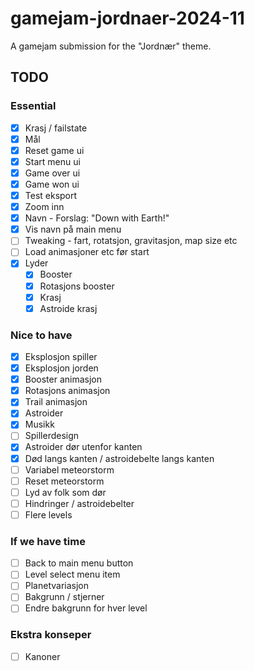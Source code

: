 # gamejam-jordnaer-2024-11
A gamejam submission for the "Jordnær" theme. 

## TODO

### Essential
- [x] Krasj / failstate
- [x] Mål
- [x] Reset game ui
- [x] Start menu ui
- [x] Game over ui
- [x] Game won ui
- [x] Test eksport
- [x] Zoom inn
- [x] Navn - Forslag: "Down with Earth!"
- [x] Vis navn på main menu
- [ ] Tweaking - fart, rotatsjon, gravitasjon, map size etc
- [ ] Load animasjoner etc før start
- [x] Lyder
  - [x] Booster
  - [x] Rotasjons booster
  - [x] Krasj
  - [x] Astroide krasj

### Nice to have
- [x] Eksplosjon spiller
- [x] Eksplosjon jorden
- [x] Booster animasjon
- [x] Rotasjons animasjon
- [x] Trail animasjon
- [x] Astroider
- [x] Musikk
- [ ] Spillerdesign
- [x] Astroider dør utenfor kanten
- [x] Død langs kanten / astroidebelte langs kanten
- [ ] Variabel meteorstorm
- [ ] Reset meteorstorm
- [ ] Lyd av folk som dør
- [ ] Hindringer / astroidebelter
- [ ] Flere levels

### If we have time
- [ ] Back to main menu button
- [ ] Level select menu item
- [ ] Planetvariasjon
- [ ] Bakgrunn / stjerner
- [ ] Endre bakgrunn for hver level

### Ekstra konseper
- [ ] Kanoner
